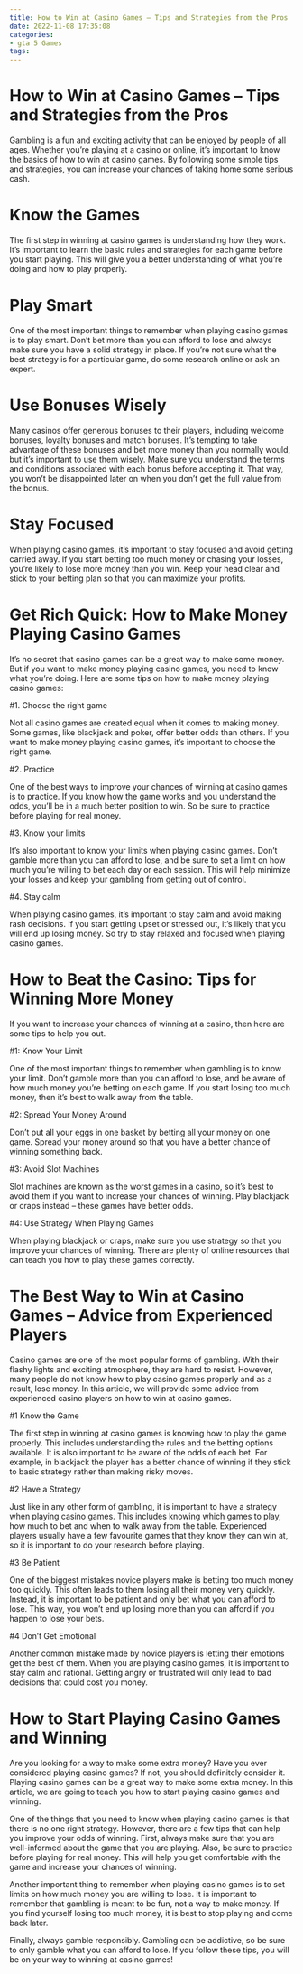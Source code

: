 ```yaml
---
title: How to Win at Casino Games – Tips and Strategies from the Pros
date: 2022-11-08 17:35:08
categories:
- gta 5 Games
tags:
---
```



#  How to Win at Casino Games – Tips and Strategies from the Pros

Gambling is a fun and exciting activity that can be enjoyed by people of all ages. Whether you’re playing at a casino or online, it’s important to know the basics of how to win at casino games. By following some simple tips and strategies, you can increase your chances of taking home some serious cash.

# Know the Games

The first step in winning at casino games is understanding how they work. It’s important to learn the basic rules and strategies for each game before you start playing. This will give you a better understanding of what you’re doing and how to play properly.

# Play Smart

One of the most important things to remember when playing casino games is to play smart. Don’t bet more than you can afford to lose and always make sure you have a solid strategy in place. If you’re not sure what the best strategy is for a particular game, do some research online or ask an expert.

# Use Bonuses Wisely

Many casinos offer generous bonuses to their players, including welcome bonuses, loyalty bonuses and match bonuses. It’s tempting to take advantage of these bonuses and bet more money than you normally would, but it’s important to use them wisely. Make sure you understand the terms and conditions associated with each bonus before accepting it. That way, you won’t be disappointed later on when you don’t get the full value from the bonus.

# Stay Focused

When playing casino games, it’s important to stay focused and avoid getting carried away. If you start betting too much money or chasing your losses, you’re likely to lose more money than you win. Keep your head clear and stick to your betting plan so that you can maximize your profits.

#  Get Rich Quick: How to Make Money Playing Casino Games

It’s no secret that casino games can be a great way to make some money. But if you want to make money playing casino games, you need to know what you’re doing. Here are some tips on how to make money playing casino games:

#1. Choose the right game

Not all casino games are created equal when it comes to making money. Some games, like blackjack and poker, offer better odds than others. If you want to make money playing casino games, it’s important to choose the right game.

#2. Practice

One of the best ways to improve your chances of winning at casino games is to practice. If you know how the game works and you understand the odds, you’ll be in a much better position to win. So be sure to practice before playing for real money.

#3. Know your limits

It’s also important to know your limits when playing casino games. Don’t gamble more than you can afford to lose, and be sure to set a limit on how much you’re willing to bet each day or each session. This will help minimize your losses and keep your gambling from getting out of control.

#4. Stay calm

When playing casino games, it’s important to stay calm and avoid making rash decisions. If you start getting upset or stressed out, it’s likely that you will end up losing money. So try to stay relaxed and focused when playing casino games.

#  How to Beat the Casino: Tips for Winning More Money

If you want to increase your chances of winning at a casino, then here are some tips to help you out.

#1: Know Your Limit

One of the most important things to remember when gambling is to know your limit. Don’t gamble more than you can afford to lose, and be aware of how much money you’re betting on each game. If you start losing too much money, then it’s best to walk away from the table.

#2: Spread Your Money Around

Don’t put all your eggs in one basket by betting all your money on one game. Spread your money around so that you have a better chance of winning something back.

#3: Avoid Slot Machines

Slot machines are known as the worst games in a casino, so it’s best to avoid them if you want to increase your chances of winning. Play blackjack or craps instead – these games have better odds.

#4: Use Strategy When Playing Games

When playing blackjack or craps, make sure you use strategy so that you improve your chances of winning. There are plenty of online resources that can teach you how to play these games correctly.

#  The Best Way to Win at Casino Games – Advice from Experienced Players

Casino games are one of the most popular forms of gambling. With their flashy lights and exciting atmosphere, they are hard to resist. However, many people do not know how to play casino games properly and as a result, lose money. In this article, we will provide some advice from experienced casino players on how to win at casino games.

#1 Know the Game

The first step in winning at casino games is knowing how to play the game properly. This includes understanding the rules and the betting options available. It is also important to be aware of the odds of each bet. For example, in blackjack the player has a better chance of winning if they stick to basic strategy rather than making risky moves.

#2 Have a Strategy

Just like in any other form of gambling, it is important to have a strategy when playing casino games. This includes knowing which games to play, how much to bet and when to walk away from the table. Experienced players usually have a few favourite games that they know they can win at, so it is important to do your research before playing.

#3 Be Patient

One of the biggest mistakes novice players make is betting too much money too quickly. This often leads to them losing all their money very quickly. Instead, it is important to be patient and only bet what you can afford to lose. This way, you won’t end up losing more than you can afford if you happen to lose your bets.

#4 Don’t Get Emotional

Another common mistake made by novice players is letting their emotions get the best of them. When you are playing casino games, it is important to stay calm and rational. Getting angry or frustrated will only lead to bad decisions that could cost you money.

#  How to Start Playing Casino Games and Winning

Are you looking for a way to make some extra money? Have you ever considered playing casino games? If not, you should definitely consider it. Playing casino games can be a great way to make some extra money. In this article, we are going to teach you how to start playing casino games and winning.

One of the things that you need to know when playing casino games is that there is no one right strategy. However, there are a few tips that can help you improve your odds of winning. First, always make sure that you are well-informed about the game that you are playing. Also, be sure to practice before playing for real money. This will help you get comfortable with the game and increase your chances of winning.

Another important thing to remember when playing casino games is to set limits on how much money you are willing to lose. It is important to remember that gambling is meant to be fun, not a way to make money. If you find yourself losing too much money, it is best to stop playing and come back later.

Finally, always gamble responsibly. Gambling can be addictive, so be sure to only gamble what you can afford to lose. If you follow these tips, you will be on your way to winning at casino games!